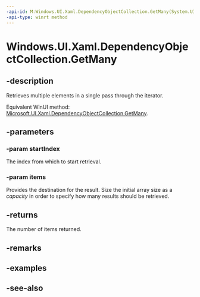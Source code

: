 ```yaml
---
-api-id: M:Windows.UI.Xaml.DependencyObjectCollection.GetMany(System.UInt32,Windows.UI.Xaml.DependencyObject[])
-api-type: winrt method
---
```


<!-- Method syntax
public uint GetMany(System.UInt32 startIndex, Windows.UI.Xaml.DependencyObject[] items)
-->

# Windows.UI.Xaml.DependencyObjectCollection.GetMany

## -description
Retrieves multiple elements in a single pass through the iterator.

Equivalent WinUI method: [Microsoft.UI.Xaml.DependencyObjectCollection.GetMany](/windows/winui/api/microsoft.ui.xaml.dependencyobjectcollection.getmany).

## -parameters
### -param startIndex
The index from which to start retrieval.

### -param items
Provides the destination for the result. Size the initial array size as a *capacity* in order to specify how many results should be retrieved.

## -returns
The number of items returned.

## -remarks

## -examples

## -see-also
